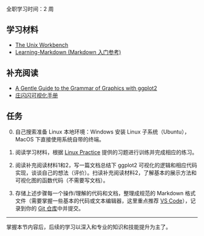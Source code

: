 全职学习时间：2 周

## 学习材料

- [The Unix Workbench](https://seankross.com/the-unix-workbench/)
- [Learning-Markdown (Markdown 入门参考)](https://xianbai.me/learn-md/index.html)

## 补充阅读

- [A Gentle Guide to the Grammar of Graphics with ggplot2](https://pkg.garrickadenbuie.com/gentle-ggplot2/#1)
- [庄闪闪可视化手册](https://liangliangzhuang.github.io/R-tutorial/causal.html)

## 任务

0. 自己搜索准备 Linux 本地环境：Windows 安装 Linux 子系统（Ubuntu），MacOS 下直接使用系统自带的终端。

1. 阅读学习材料，根据 [Linux Practice](https://github.com/ShixiangWang/Linux_Practice/tree/master?tab=readme-ov-file) 提供的习题进行训练并完成相应的练习。
2. 阅读补充阅读材料1和2，写一篇文档总结下 ggplot2 可视化的逻辑和相应代码实现，谈谈自己的想法（评价）。扫读补充阅读材料2，了解基本的展示方法和可视化图的函数代码（不需要写文档）。
3. 存储上述步骤每一个操作/理解的代码和文档，整理成规范的 Markdown 格式文件（需要掌握一些基本的代码或文本编辑器，这里重点推荐 [VS Code](https://code.visualstudio.com/)），记录到你的 [Git 仓库](https://gitea.zhoulab.ac.cn/)中并提交。

---

掌握本节内容后，后续的学习以深入和专业的知识和技能提升为主了。

